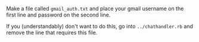 Make a file called `gmail_auth.txt` and place your gmail username on the first line and password on the second line.

If you (understandably) don't want to do this, go into `../chathandler.rb` and remove the line that requires this file.
